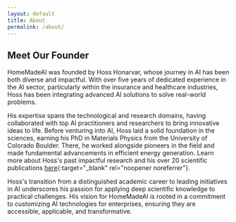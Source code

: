 ```yaml
---
layout: default
title: About
permalink: /about/
---
```


## Meet Our Founder

HomeMadeAI was founded by Hoss Honarvar, whose journey in AI has been both diverse and impactful. With over five years of dedicated experience in the AI sector, particularly within the insurance and healthcare industries, Hoss has been integrating advanced AI solutions to solve real-world problems.

His expertise spans the technological and research domains, having collaborated with top AI practitioners and researchers to bring innovative ideas to life. Before venturing into AI, Hoss laid a solid foundation in the sciences, earning his PhD in Materials Physics from the University of Colorado Boulder. There, he worked alongside pioneers in the field and made fundamental advancements in efficient energy generation. Learn more about Hoss's past impactful research and his over 20 scientific publications [here](https://sites.google.com/site/hosshonarvar?pli=1){:target="_blank" rel="noopener noreferrer"}.


Hoss's transition from a distinguished academic career to leading initiatives in AI underscores his passion for applying deep scientific knowledge to practical challenges. His vision for HomeMadeAI is rooted in a commitment to customizing AI technologies for enterprises, ensuring they are accessible, applicable, and transformative.